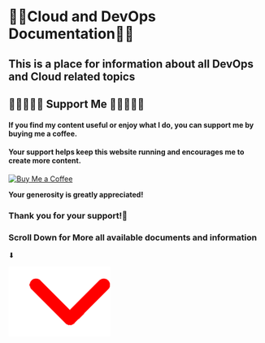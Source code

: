 # **👨‍💻Cloud and DevOps Documentation👩‍💻**

## This is a place for information about all DevOps and Cloud related topics

## 🔹🔹🔹🔹🙏 Support Me 🙏🔹🔹🔹🔹

#### If you find my content useful or enjoy what I do, you can support me by buying me a coffee.

#### Your support helps keep this website running and encourages me to create more content.

[![Buy Me a Coffee](https://www.buymeacoffee.com/assets/img/custom_images/orange_img.png)](https://www.buymeacoffee.com/sawanchokso)

**Your generosity is greatly appreciated!**

### **Thank you for your support!💚**

### Scroll Down for More all available documents and information

⬇

![alt text](https://github.com/sawan22071995/notes/blob/main/docs/down.gif?raw=true)



### 
